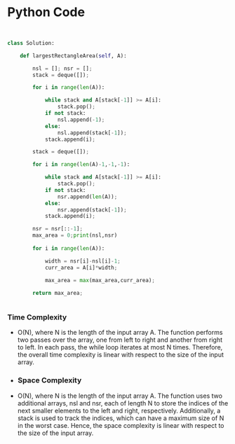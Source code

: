 # Python Code

```python


class Solution:

	def largestRectangleArea(self, A):

		nsl = []; nsr = [];
		stack = deque([]);

		for i in range(len(A)):

			while stack and A[stack[-1]] >= A[i]:
				stack.pop();
			if not stack:
				nsl.append(-1);
			else:
				nsl.append(stack[-1]);
			stack.append(i);

		stack = deque([]);

		for i in range(len(A)-1,-1,-1):

			while stack and A[stack[-1]] >= A[i]:
				stack.pop();
			if not stack:
				nsr.append(len(A));
			else:
				nsr.append(stack[-1]);
			stack.append(i);

		nsr = nsr[::-1];
		max_area = 0;print(nsl,nsr)
        
		for i in range(len(A)):

			width = nsr[i]-nsl[i]-1;
			curr_area = A[i]*width;

			max_area = max(max_area,curr_area);
		
		return max_area;



```

### Time Complexity
- O(N), where N is the length of the input array A. The function performs two passes over the array, one from left to right and another from right to left. In each pass, the while loop iterates at most N times. Therefore, the overall time complexity is linear with respect to the size of the input array.

- ### Space Complexity
- O(N), where N is the length of the input array A. The function uses two additional arrays, nsl and nsr, each of length N to store the indices of the next smaller elements to the left and right, respectively. Additionally, a stack is used to track the indices, which can have a maximum size of N in the worst case. Hence, the space complexity is linear with respect to the size of the input array.
